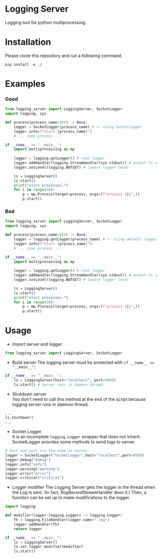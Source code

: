 # Logging Server
Logging tool for python multiprocessing.
# Installation
Please clone this repository and run a following command.

```shell
pip install -e ./
```

# Examples
### Good
```py
from logging_server import LoggingServer, SocketLogger
import logging, sys

def process(process_name:str) -> None:
    logger = SocketLogger(process_name) # <- using SocketLogger
    logger.info(f"Start {process_name}")
    # ... some process ...

if __name__ == "__main__":
    import multiprocessing as mp
    
    logger = logging.getLogger() # root logger
    logger.addHandler(logging.StreamHandler(sys.stdout)) # output to console.
    logger.setLevel(logging.NOTSET) # lowest logger level

    ls = LoggingServer()
    ls.start()
    print("start processes.")
    for i in range(10):
        p = mp.Process(target=process, args=(f"process {i}",))
        p.start()
```

### Bad
```py
from logging_server import LoggingServer, SocketLogger
import logging, sys

def process(process_name:str) -> None:
    logger = logging.getLogger(process_name) # <- using default logger.
    logger.info(f"Start {process_name}")
    # ... some process ...

if __name__ == "__main__":
    import multiprocessing as mp
    
    logger = logging.getLogger() # root logger
    logger.addHandler(logging.StreamHandler(sys.stdout)) # output to console.
    logger.setLevel(logging.NOTSET) # lowest logger level

    ls = LoggingServer()
    ls.start()
    print("start processes.")
    for i in range(10):
        p = mp.Process(target=process, args=(f"process {i}",))
        p.start()
```

# Usage
- Import server and logger
```py
from logging_server import LoggingServer, SocketLogger
```

- Build server
The logging server must be protected with `if __name__ == "__main__":`
```py
if __name__ == "__main__":
    ls = LoggingServer(host="localhost", port=9999)
    ls.start() # Server runs in daemon thread. 
```

- Shutdown server    
You don't need to call this method at the end of the script because logging server runs in daemon thread.
```py
...
ls.shutdown()
...
```

- Socket Logger  
It is an incomplete `logging.Logger` wrapper that does not inherit.  
SocketLogger provides some methods to send logs to server.
```py
# host and port are the same as server.
logger = SocketLogger("SocketLogger",host="localhost",port=9999)
logger.debug("debug")
logger.info("info")
logger.warning("warning")
logger.error("error")
logger.critical("critical")
```

- Logger modifier
The Logging Server gets the logger in the thread when the Log is sent. (In fact, RogRecordStreamHandler does it.)
Then, a function can be set up to make modifications to the logger.

```py
import logging

def modifier(logger:logging.Logger) -> logging.Logger:
    fh = logging.FileHandler(logger.name+".log")
    logger.addHandler(fh)
    return logger

if __name__ == "__main__":
    ls = LoggingServer()
    ls.set_logger_modifier(modifier)
    ls.start()
```






